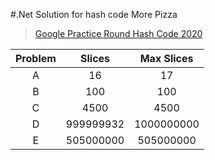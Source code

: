 #.Net Solution for hash code More Pizza
> [Google Practice Round Hash Code 2020](https://hashcodejudge.withgoogle.com/)

| Problem | Slices | Max Slices |
|:-------:|:------:|:----------:|
|     A   | 16       | 17           |
|     B   | 100       |     100       |
|     C   | 4500       |     4500       |
|     D   |   999999932     |    1000000000        |
|     E   |   505000000     |    505000000        |
